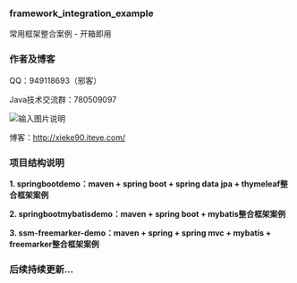 ### framework_integration_example

常用框架整合案例 - 开箱即用

### 作者及博客

QQ：949118693（邪客）

Java技术交流群：780509097

![输入图片说明](https://gitee.com/uploads/images/2018/0616/091012_2e93400f_583593.png "Java技术交流群.png")

博客：http://xieke90.iteye.com/

### 项目结构说明

**1. springbootdemo：maven + spring boot + spring data jpa + thymeleaf整合框架案例** 

**2. springbootmybatisdemo：maven + spring boot + mybatis整合框架案例** 

**3.  ssm-freemarker-demo：maven + spring + spring mvc + mybatis + freemarker整合框架案例** 


### 后续持续更新...

